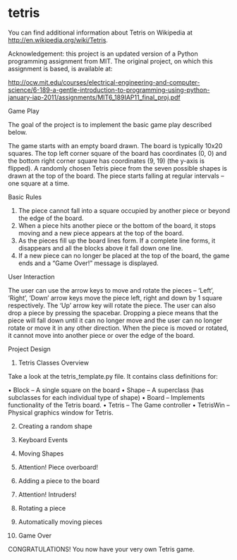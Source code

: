 tetris
======
You can find additional information about Tetris on Wikipedia at http://en.wikipedia.org/wiki/Tetris.

Acknowledgement: this project is an updated version of a Python programming assignment from MIT. The original project, on which this assignment is based, is available at:

http://ocw.mit.edu/courses/electrical-engineering-and-computer-science/6-189-a-gentle-introduction-to-programming-using-python-january-iap-2011/assignments/MIT6_189IAP11_final_proj.pdf

Game Play


The goal of the project is to implement the basic game play described below.

The game starts with an empty board drawn. The board is typically 10x20 squares. The top left corner square of the board has coordinates (0, 0) and the bottom right corner square has coordinates (9, 19) (the y-axis is flipped). A randomly chosen Tetris piece from the seven possible shapes is drawn at the top of the board. The piece starts falling at regular intervals – one square at a time.

Basic Rules


1.   The piece cannot fall into a square occupied by another piece or beyond the edge of the board.
2.   When a piece hits another piece or the bottom of the board, it stops moving and a new piece appears at the top of the board. 
3.   As the pieces fill up the board lines form. If a complete line forms, it disappears and all the blocks above it fall down one line.
4.   If a new piece can no longer be placed at the top of the board, the game ends and a “Game
Over!” message is displayed.

User Interaction


The user can use the arrow keys to move and rotate the pieces – ‘Left’, ‘Right’, ‘Down’ arrow keys move the piece left, right and down by 1 square respectively. The ‘Up’ arrow key will rotate the piece. The user can also drop a piece by pressing the spacebar. Dropping a piece means that the piece will fall down
until it can no longer move and the user can no longer rotate or move it in any other direction. When the piece is moved or rotated, it cannot move into another piece or over the edge of the board.

Project Design


1. Tetris Classes Overview

Take a look at the tetris_template.py file. It contains class definitions for:

•    Block – A single square on the board
•    Shape – A superclass (has subclasses for each individual type of shape)
•    Board – Implements functionality of the Tetris board.
•    Tetris – The Game controller
•    TetrisWin – Physical graphics window for Tetris. 

2. Creating a random shape

3. Keyboard Events

4. Moving Shapes

5. Attention! Piece overboard!

6. Adding a piece to the board

7. Attention! Intruders!

8. Rotating a piece

9. Automatically moving pieces

11. Game Over

CONGRATULATIONS! You now have your very own Tetris game.
